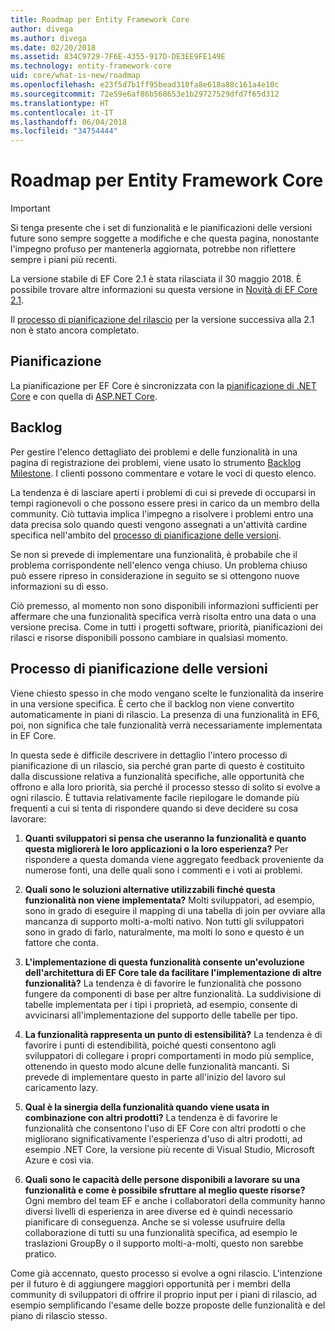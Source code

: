 ```yaml
---
title: Roadmap per Entity Framework Core
author: divega
ms.author: divega
ms.date: 02/20/2018
ms.assetid: 834C9729-7F6E-4355-917D-DE3EE9FE149E
ms.technology: entity-framework-core
uid: core/what-is-new/roadmap
ms.openlocfilehash: e23f5d7b1ff95bead310fa8e618a88c161a4e10c
ms.sourcegitcommit: 72e59e6af86b568653e1b29727529dfd7f65d312
ms.translationtype: HT
ms.contentlocale: it-IT
ms.lasthandoff: 06/04/2018
ms.locfileid: "34754444"
---
```

# <a name="entity-framework-core-roadmap"></a>Roadmap per Entity Framework Core

> [!IMPORTANT]
> Si tenga presente che i set di funzionalità e le pianificazioni delle versioni future sono sempre soggette a modifiche e che questa pagina, nonostante l'impegno profuso per mantenerla aggiornata, potrebbe non riflettere sempre i piani più recenti.

La versione stabile di EF Core 2.1 è stata rilasciata il 30 maggio 2018. È possibile trovare altre informazioni su questa versione in [Novità di EF Core 2.1](xref:core/what-is-new/ef-core-2.1).

Il [processo di pianificazione del rilascio](#release-planning-process) per la versione successiva alla 2.1 non è stato ancora completato.

## <a name="schedule"></a>Pianificazione

La pianificazione per EF Core è sincronizzata con la [pianificazione di .NET Core](https://github.com/dotnet/core/blob/master/roadmap.md) e con quella di [ASP.NET Core](https://github.com/aspnet/Home/wiki/Roadmap).

## <a name="backlog"></a>Backlog

Per gestire l'elenco dettagliato dei problemi e delle funzionalità in una pagina di registrazione dei problemi, viene usato lo strumento [Backlog Milestone](https://github.com/aspnet/EntityFrameworkCore/issues?q=is%3Aopen+is%3Aissue+milestone%3ABacklog+sort%3Areactions-%2B1-desc). I clienti possono commentare e votare le voci di questo elenco.

La tendenza è di lasciare aperti i problemi di cui si prevede di occuparsi in tempi ragionevoli o che possono essere presi in carico da un membro della community. Ciò tuttavia implica l'impegno a risolvere i problemi entro una data precisa solo quando questi vengono assegnati a un'attività cardine specifica nell'ambito del [processo di pianificazione delle versioni](#release-planning-process).

Se non si prevede di implementare una funzionalità, è probabile che il problema corrispondente nell'elenco venga chiuso. Un problema chiuso può essere ripreso in considerazione in seguito se si ottengono nuove informazioni su di esso.

Ciò premesso, al momento non sono disponibili informazioni sufficienti per affermare che una funzionalità specifica verrà risolta entro una data o una versione precisa. Come in tutti i progetti software, priorità, pianificazioni dei rilasci e risorse disponibili possono cambiare in qualsiasi momento.

## <a name="release-planning-process"></a>Processo di pianificazione delle versioni

Viene chiesto spesso in che modo vengano scelte le funzionalità da inserire in una versione specifica. È certo che il backlog non viene convertito automaticamente in piani di rilascio. La presenza di una funzionalità in EF6, poi, non significa che tale funzionalità verrà necessariamente implementata in EF Core.

In questa sede è difficile descrivere in dettaglio l'intero processo di pianificazione di un rilascio, sia perché gran parte di questo è costituito dalla discussione relativa a funzionalità specifiche, alle opportunità che offrono e alla loro priorità, sia perché il processo stesso di solito si evolve a ogni rilascio. È tuttavia relativamente facile riepilogare le domande più frequenti a cui si tenta di rispondere quando si deve decidere su cosa lavorare:

1. **Quanti sviluppatori si pensa che useranno la funzionalità e quanto questa migliorerà le loro applicazioni o la loro esperienza?** Per rispondere a questa domanda viene aggregato feedback proveniente da numerose fonti, una delle quali sono i commenti e i voti ai problemi.

2. **Quali sono le soluzioni alternative utilizzabili finché questa funzionalità non viene implementata?** Molti sviluppatori, ad esempio, sono in grado di eseguire il mapping di una tabella di join per ovviare alla mancanza di supporto molti-a-molti nativo. Non tutti gli sviluppatori sono in grado di farlo, naturalmente, ma molti lo sono e questo è un fattore che conta.

3. **L'implementazione di questa funzionalità consente un'evoluzione dell'architettura di EF Core tale da facilitare l'implementazione di altre funzionalità?** La tendenza è di favorire le funzionalità che possono fungere da componenti di base per altre funzionalità. La suddivisione di tabelle implementata per i tipi i proprietà, ad esempio, consente di avvicinarsi all'implementazione del supporto delle tabelle per tipo.

4. **La funzionalità rappresenta un punto di estensibilità?** La tendenza è di favorire i punti di estendibilità, poiché questi consentono agli sviluppatori di collegare i propri comportamenti in modo più semplice, ottenendo in questo modo alcune delle funzionalità mancanti. Si prevede di implementare questo in parte all'inizio del lavoro sul caricamento lazy.

5. **Qual è la sinergia della funzionalità quando viene usata in combinazione con altri prodotti?** La tendenza è di favorire le funzionalità che consentono l'uso di EF Core con altri prodotti o che migliorano significativamente l'esperienza d'uso di altri prodotti, ad esempio .NET Core, la versione più recente di Visual Studio, Microsoft Azure e così via.

6. **Quali sono le capacità delle persone disponibili a lavorare su una funzionalità e come è possibile sfruttare al meglio queste risorse?** Ogni membro del team EF e anche i collaboratori della community hanno diversi livelli di esperienza in aree diverse ed è quindi necessario pianificare di conseguenza. Anche se si volesse usufruire della collaborazione di tutti su una funzionalità specifica, ad esempio le traslazioni GroupBy o il supporto molti-a-molti, questo non sarebbe pratico.

Come già accennato, questo processo si evolve a ogni rilascio. L'intenzione per il futuro è di aggiungere maggiori opportunità per i membri della community di sviluppatori di offrire il proprio input per i piani di rilascio, ad esempio semplificando l'esame delle bozze proposte delle funzionalità e del piano di rilascio stesso.
